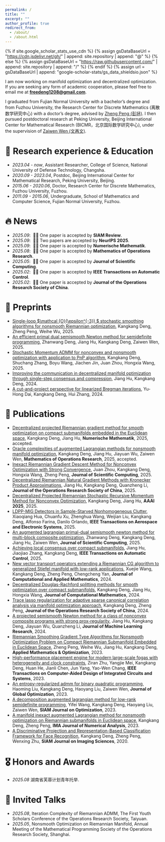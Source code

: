 ```yaml
---
permalink: /
title: ""
excerpt: ""
author_profile: true
redirect_from: 
  - /about/
  - /about.html
---
```


{% if site.google_scholar_stats_use_cdn %}
{% assign gsDataBaseUrl = "https://cdn.jsdelivr.net/gh/" | append: site.repository | append: "@" %}
{% else %}
{% assign gsDataBaseUrl = "https://raw.githubusercontent.com/" | append: site.repository | append: "/" %}
{% endif %}
{% assign url = gsDataBaseUrl | append: "google-scholar-stats/gs_data_shieldsio.json" %}

<span class='anchor' id='about-me'></span>

I am now working on manifold optimization and decentralized optimization. If you are seeking any form of academic cooperation, please feel free to email me at **freedeng1208@gmail.com**. 

I graduated from Fujian Normal University with a bachelor’s degree and from Fuzhou University, the Research Center for Discrete Mathematics (离散数学研究中心) with a doctor’s degree, advised by <a href="http://www.pzhengxtu.com/" target="_blank">Zheng Peng (彭拯)</a>. I then pursued postdoctoral research at Peking University, Beijing International Center for Mathematical Research (BICMR，北京国际数学研究中心), under the supervision of <a href="http://faculty.bicmr.pku.edu.cn/~wenzw/index.html" target="_blank">Zaiwen Wen (文再文)</a>.

# 📖 Research experience & Education
- *2023.04 - now*, Assistant Researcher, College of Science, National University of Defense Technology, Changsha.
- *2020.09 - 2023.04*, Postdoc, Beijing International Center for Mathematical Research, Peking University, Beijing.
- *2015.06 - 2020.06*, Doctor, Research Center for Discrete Mathematics, Fuzhou University, Fuzhou.  
- *2011.09 - 2015.06*, Undergraduate, School of Mathematics and Computer Science, Fujian Normal University, Fuzhou. 

# 🔥 News
- *2025.09*: &nbsp;🎉🎉 One paper is accepted by **SIAM Review**. 
- *2025.09*: &nbsp;🎉🎉 Two papers are accepted by **NeurIPS 2025**. 
- *2025.09*: &nbsp;🎉🎉 One paper is accepted by **Numerische Mathematik**.
- *2025.08*: &nbsp;🎉🎉 One paper is accepted by **Mathematics of Operations Research**.
- *2025.05*: &nbsp;🎉🎉 One paper is accepted by **Journal of Scientific Computing**.
- *2025.02*: &nbsp;🎉🎉 One paper is accepted by **IEEE Transactions on Automatic Control**.
- *2025.02*: &nbsp;🎉🎉 One paper is accepted by **Journal of the Operations Research Society of China**. 


# 📝 Preprints 
- [Single-loop $\mathcal {O}(\epsilon^{-3}) $ stochastic smoothing algorithms for nonsmooth Riemannian optimization](https://arxiv.org/abs/2505.09485), Kangkang Deng, Zheng Peng, Weihe Wu, 2025.
- [An efficient primal dual semismooth Newton method for semidefinite programming](https://arxiv.org/abs/2504.14333), Zhanwang Deng, Jiang Hu, Kangkang Deng, Zaiwen Wen, 2025.
- [Stochastic Momentum ADMM for nonconvex and nonsmooth optimization with application to PnP algorithm](https://arxiv.org/abs/2504.08223), Kangkang Deng, Shuchang Zhang, Boyu Wang, Jiachen Jin, Juan Zhou, Hongxia Wang, 2025.
- [Improving the communication in decentralized manifold optimization through single-step consensus and compression](https://arxiv.org/abs/2407.08904), Jiang Hu, Kangkang Deng, 2024.
- [A cut-and-project perspective for linearized Bregman iterations](https://arxiv.org/abs/2404.09776), Yu-Hong Dai, Kangkang Deng, Hui Zhang, 2024.


# 📝 Publications 



- [Decentralized projected Riemannian gradient method for smooth optimization on compact submanifolds embedded in the Euclidean space](https://arxiv.org/pdf/2304.08241), Kangkang Deng, Jiang Hu,  **Numerische Mathematik**, 2025, accepted.
- [Oracle complexities of augmented Lagrangian methods for nonsmooth manifold optimization](https://arxiv.org/pdf/2304.08241), Kangkang Deng, Jiang Hu, Jiayuan Wu, Zaiwen Wen,  **Mathematics of Operations Research**, 2025, accepted.
- [Inexact Riemannian Gradient Descent Method for Nonconvex Optimization with Strong Convergence](https://link.springer.com/article/10.1007/s10915-025-02913-1), Juan Zhou, Kangkang Deng, Hongxia Wang, Zheng Peng,  **Journal of Scientific Computing**, 2025.
- [Decentralized Riemannian Natural Gradient Methods with Kronecker Product Approximations](https://link.springer.com/article/10.1007/s40305-025-00583-2), Jiang Hu, Kangkang Deng, Quanzheng Li,  **Journal of the Operations Research Society of China**, 2025.
- [Decentralized Projected Riemannian Stochastic Recursive Momentum Method for Nonconvex Optimization](https://ojs.aaai.org/index.php/AAAI/article/view/33218/35373), Kangkang Deng, Jiang Hu,  **AAAI 2025**, 2025.
- [LDPP-MIG Detectors in Sample-Starved Nonhomogeneous Clutter](https://ieeexplore.ieee.org/abstract/document/10909414), Xiaoqiang Hua, Chuanfu Xu, Zhenghua Wang, Weijian Liu, Kangkang Deng, Alfonso Farina, Danilo Orlando,  **IEEE Transactions on Aerospace and Electronic Systems**, 2025.
- [An augmented lagrangian primal-dual semismooth newton method for multi-block composite optimization](https://link.springer.com/article/10.1007/s10915-025-02794-4), Zhanwang Deng, Kangkang Deng, Jiang Hu, Zaiwen Wen,  **Journal of Scientific Computing**, 2025.
- [Achieving local consensus over compact submanifolds](https://ieeexplore.ieee.org/abstract/document/10903988/), Jiang Hu, Jiaojiao Zhang, Kangkang Deng,  **IEEE Transactions on Automatic Control**, 2025.
- [New vector transport operators extending a Riemannian CG algorithm to generalized Stiefel manifold with low-rank applications](https://www.sciencedirect.com/science/article/pii/S0377042724002747), Xuejie Wang, Kangkang Deng, Zheng Peng, Chengcheng Yan,  **Journal of Computational and Applied Mathematics**, 2024.
- [Decentralized Douglas-Rachford splitting methods for smooth optimization over compact submanifolds](https://doc.global-sci.org/uploads/admin/article_pdf/20240923/2d8aa1569348748c89fc56f44cd8abd9.pdf), Kangkang Deng, Jiang Hu, Hongxia Wang,  **Journal of Computational Mathematics**, 2024.
- [Trace lasso regularization for adaptive sparse canonical correlation analysis via manifold optimization approach](https://link.springer.com/article/10.1007/s40305-022-00449-x), Kangkang Deng, Zheng Peng,  **Journal of the Operations Research Society of China**, 2024.
- [A projected semismooth Newton method for a class of nonconvex composite programs with strong prox-regularity](http://www.jmlr.org/papers/v25/23-0371.html), Jiang Hu, Kangkang Deng, Jiayuan Wu, Quanzheng Li,  **Journal of Machine Learning Research**, 2024.
- [Riemannian Smoothing Gradient Type Algorithms for Nonsmooth Optimization Problem on Compact Riemannian Submanifold Embedded in Euclidean Space](https://link.springer.com/article/10.1007/s00245-023-10061-x), Zheng Peng, Weihe Wu, Jiang Hu, Kangkang Deng,  **Applied Mathematics & Optimization**, 2023.
- [High-performance placement engine for modern large-scale fpgas with heterogeneity and clock constraints](https://ieeexplore.ieee.org/abstract/document/10309844/), Ziran Zhu, Yangjie Mei, Kangkang Deng, Huan He, Jianli Chen, Jun Yang, Yao-Wen Chang,  **IEEE Transactions on Computer-Aided Design of Integrated Circuits and Systems**, 2023.
- [An entropy-regularized admm for binary quadratic programming](https://link.springer.com/article/10.1007/s10898-022-01144-0), Haoming Liu, Kangkang Deng, Haoyang Liu, Zaiwen Wen,  **Journal of Global Optimization**, 2023.
- [A decomposition augmented lagrangian method for low-rank semidefinite programming](https://epubs.siam.org/doi/abs/10.1137/22M1474539), Yifei Wang, Kangkang Deng, Haoyang Liu, Zaiwen Wen,  **SIAM Journal on Optimization**, 2023.
- [A manifold inexact augmented Lagrangian method for nonsmooth optimization on Riemannian submanifolds in Euclidean space](https://academic.oup.com/imajna/article-abstract/43/3/1653/6590238), Kangkang Deng, Zheng Peng,  **IMA Journal of Numerical Analysis**, 2023.
- [A Discriminative Projection and Representation-Based Classification Framework for Face Recognition](https://epubs.siam.org/doi/abs/10.1137/19M1253873), Kangkang Deng, Zheng Peng, Wenxing Zhu,  **SIAM Journal on Imaging Sciences**, 2020.

# 🎖 Honors and Awards
- *2025.08* 湖南省芙蓉计划青年托举. 



# 💬 Invited Talks
- *2025.08*, Iteration Complexity of Riemannian ADMM, The First Youth Scholars Conference of the Operations Research Society, Taiyuan. 
- *2025.05*, Nonsmooth Optimization on Riemannian Manifold, Annual Meeting of the Mathematical Programming Society of the Operations Research Society, Shanghai. 

